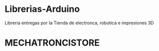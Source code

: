 # Librerias-Arduino
Libreria entregas por la Tienda de electronca, robotica  e impresiones 3D

# MECHATRONCISTORE
